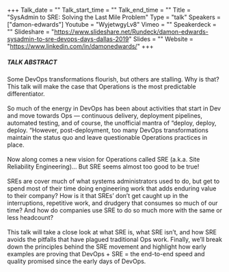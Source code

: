 +++
Talk_date = ""
Talk_start_time = ""
Talk_end_time = ""
Title = "SysAdmin to SRE: Solving the Last Mile Problem"
Type = "talk"
Speakers = ["damon-edwards"]
Youtube = "WyjetwgyLv8"
Vimeo = ""
Speakerdeck = ""
Slideshare = "https://www.slideshare.net/Rundeck/damon-edwards-sysadmin-to-sre-devops-days-dallas-2019"
Slides = ""
Website = "https://www.linkedin.com/in/damonedwards/"
+++

##### TALK ABSTRACT

Some DevOps transformations flourish, but others are stalling. Why is that? This talk will make the case that Operations is the most predictable differentiator.
<br><br>
So much of the energy in DevOps has been about activities that start in Dev and move towards Ops — continuous delivery, deployment pipelines, automated testing, and of course, the unofficial mantra of “deploy, deploy, deploy. “However, post-deployment, too many DevOps transformations maintain the status quo and leave questionable Operations practices in place.
<br><br>
Now along comes a new vision for Operations called SRE (a.k.a. Site Reliability Engineering)… But SRE seems almost too good to be true!
<br><br>
SREs are cover much of what systems administrators used to do, but get to spend most of their time doing engineering work that adds enduring value to their company? How is it that SREs’ don’t get caught up in the interruptions, repetitive work, and drudgery that consumes so much of our time? And how do companies use SRE to do so much more with the same or less headcount?
<br><br>
This talk will take a close look at what SRE is, what SRE isn’t, and how SRE avoids the pitfalls that have plagued traditional Ops work. Finally, we’ll break down the principles behind the SRE movement and highlight how early examples are proving that DevOps + SRE = the end-to-end speed and quality promised since the early days of DevOps.